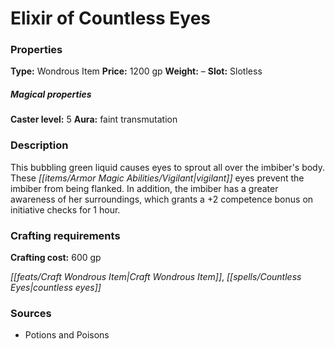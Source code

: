 ﻿---
Title: "Elixir of Countless Eyes"
Type: "Wondrous Item"
Price: "1200 gp"
Weight: "–"
Slot: "Slotless"
Caster level: "5"
Aura: "faint transmutation"
Description: |
  "This bubbling green liquid causes eyes to sprout all over the imbiber's body. These vigilant eyes prevent the imbiber from being flanked. In addition, the imbiber has a greater awareness of her surroundings, which grants a +2 competence bonus on initiative checks for 1 hour."
Crafting cost: "600 gp"
Sources: "['Potions and Poisons']"
---

# Elixir of Countless Eyes

### Properties

**Type:** Wondrous Item **Price:** 1200 gp **Weight:** – **Slot:** Slotless

##### Magical properties

**Caster level:** 5 **Aura:** faint transmutation

### Description

This bubbling green liquid causes eyes to sprout all over the imbiber's body. These _[[items/Armor Magic Abilities/Vigilant|vigilant]]_ eyes prevent the imbiber from being flanked. In addition, the imbiber has a greater awareness of her surroundings, which grants a +2 competence bonus on initiative checks for 1 hour.

### Crafting requirements

**Crafting cost:** 600 gp

_[[feats/Craft Wondrous Item|Craft Wondrous Item]]_, _[[spells/Countless Eyes|countless eyes]]_

### Sources

* Potions and Poisons
